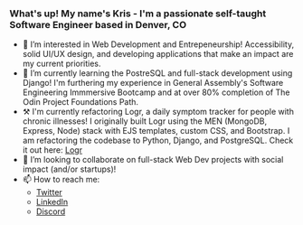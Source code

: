 ### What's up! My name's Kris - I'm a passionate self-taught Software Engineer based in Denver, CO

- 👀 I’m interested in Web Development and Entrepeneurship! Accessibility, solid UI/UX design, and developing applications that make an impact are my current priorities.
- 🌱 I’m currently learning the PostreSQL and full-stack development using Django! I'm furthering my experience in General Assembly's Software Engineering Immmersive Bootcamp and at over 80% completion of The Odin Project Foundations Path. 
- ⚒️ I'm currently refactoring Logr, a daily symptom tracker for people with chronic illnesses! I originally built Logr using the MEN (MongoDB, Express, Node) stack with EJS templates, custom CSS, and Bootstrap. I am refactoring the codebase to Python, Django, and PostgreSQL. Check it out here: [Logr](https://github.com/krismally/logr)
- 💞️ I’m looking to collaborate on full-stack Web Dev projects with social impact (and/or startups)! 
- 📫 How to reach me:
   - [Twitter](https://twitter.com/krismally)
   - [LinkedIn](https://www.linkedin.com/in/kris-mally/)
   - [Discord](https://discordapp.com/users/kristof#1458)

   

<!---
krismally/krismally is a ✨ special ✨ repository because its `README.md` (this file) appears on your GitHub profile.
You can click the Preview link to take a look at your changes.
--->
